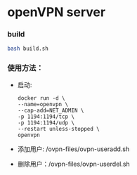 # openVPN server


### build
```bash
bash build.sh
```

### 使用方法：

- 启动: 
	```shell
	docker run -d \
	--name=openvpn \
	--cap-add=NET_ADMIN \
	-p 1194:1194/tcp \
	-p 1194:1194/udp \
	--restart unless-stopped \
	openvpn
	```

- 添加用户: /ovpn-files/ovpn-useradd.sh <username>

- 删除用户：/ovpn-files/ovpn-userdel.sh <username>
